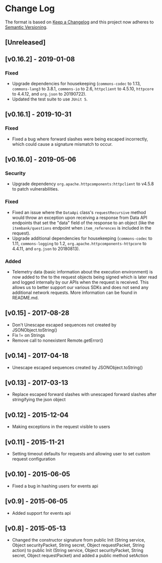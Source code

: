 # Change Log

The format is based on [Keep a Changelog](http://keepachangelog.com/en/1.0.0/)
and this project now adheres to [Semantic
Versioning](http://semver.org/spec/v2.0.0.html).

## [Unreleased]

## [v0.16.2] - 2019-01-08
### Fixed
* Upgrade dependencies for housekeeping (`commons-codec` to 1.13, `commons-lang3` to 3.8.1, `commons-io` to 2.6, `httpclient` to 4.5.10, `httpcore` to 4.4.12, and `org.json` to 20190722).
* Updated the test suite to use `JUnit 5`.

## [v0.16.1] - 2019-10-31
### Fixed
* Fixed a bug where forward slashes were being escaped incorrectly, which could cause a signature mismatch to occur.

## [v0.16.0] - 2019-05-06
### Security
* Upgrade dependency `org.apache.httpcomponents:httpclient` to v4.5.8 to patch vulnerabilities.

### Fixed
* Fixed an issue where the `DataApi` class's `requestRecursive` method would throw an exception upon receiving a response from Data API endpoints that set the "data" field of the response to an object (like the `itembank/questions` endpoint when `item_references` is included in the request).
* Upgrade additional dependencies for housekeeping (`commons-codec` to 1.11, `commons-logging` to 1.2, `org.apache.httpcomponents-httpcore` to 4.4.11, and `org.json` to 20180813).

### Added
* Telemetry data (basic information about the execution environment) is now added to the to the request objects being signed which is later read and logged internally by our APIs when the request is received. This allows us to better support our various SDKs and does not send any additional network requests. More information can be found in README.md.

## [v0.15] - 2017-08-28

* Don't Unescape escaped sequences not created by JSONObject.toString()
* Fix != on Strings
* Remove call to nonexistent Remote.getError()

## [v0.14] - 2017-04-18

* Unescape escaped sequences created by JSONObject.toString()

## [v0.13] - 2017-03-13

* Replace escaped forward slashes with unescaped forward slashes after stringifying the json object

## [v0.12] - 2015-12-04

* Making exceptions in the request visible to users

## [v0.11] - 2015-11-21

* Setting timeout defaults for requests and allowing user to set custom request configuration

## [v0.10] - 2015-06-05

* Fixed a bug in hashing users for events api

## [v0.9] - 2015-06-05

* Added support for events api

## [v0.8] - 2015-05-13

* Changed the constructor signature from public Init (String service, Object securityPacket, String secret, Object requestPacket, String action) to public Init (String service, Object securityPacket, String secret, Object requestPacket) and added a public method setAction

